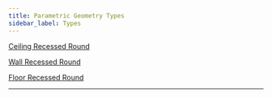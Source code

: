 ```yaml
---
title: Parametric Geometry Types
sidebar_label: Types
---
```



[Ceiling Recessed Round](./types/l3d-type-a.md/)

[Wall Recessed Round](./types/l3d-type-b/)

[Floor Recessed Round](./types/l3d-type-c/)


---





